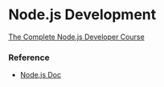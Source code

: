# Node.js Development

[The Complete Node.js Developer Course](https://www.udemy.com/course/the-complete-nodejs-developer-course-2/)

### Reference
* [Node.js Doc](https://nodejs.org)